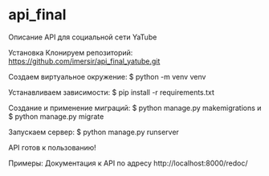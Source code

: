 # api_final
Описание
API для социальной сети YaTube

Установка
Клонируем репозиторий:
https://github.com/imersir/api_final_yatube.git

Создаем виртуальное окружение:
$ python -m venv venv

Устанавливаем зависимости:
$ pip install -r requirements.txt

Создание и применение миграций:
$ python manage.py makemigrations и $ python manage.py migrate

Запускаем сервер:
$ python manage.py runserver

API готов к пользованию!

Примеры:
Документация к API по адресу http://localhost:8000/redoc/
